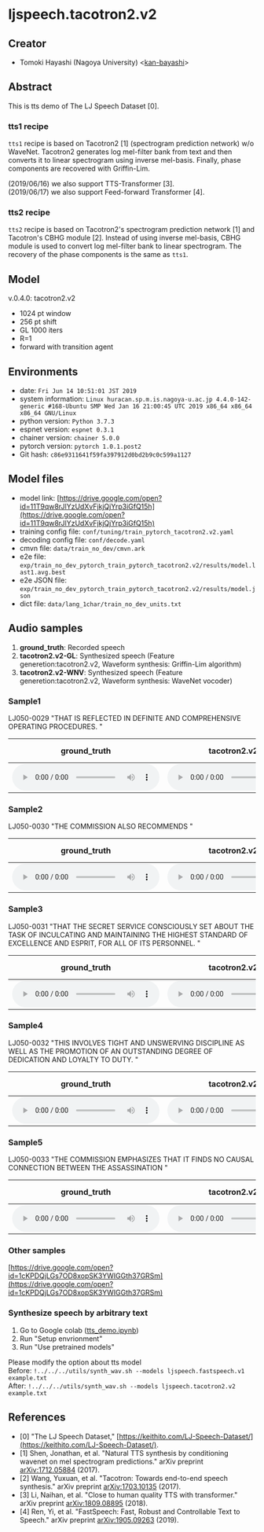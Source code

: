 # ljspeech.tacotron2.v2

## Creator

- Tomoki Hayashi (Nagoya University) <[kan-bayashi](https://github.com/kan-bayashi)>  

## Abstract

This is tts demo of The LJ Speech Dataset [0].

### tts1 recipe

`tts1` recipe is based on Tacotron2 [1] (spectrogram prediction network) w/o WaveNet.
Tacotron2 generates log mel-filter bank from text and then converts it to linear spectrogram using inverse mel-basis.
Finally, phase components are recovered with Griffin-Lim.

(2019/06/16) we also support TTS-Transformer [3].  
(2019/06/17) we also support Feed-forward Transformer [4].  

### tts2 recipe

`tts2` recipe is based on Tacotron2's spectrogram prediction network [1] and Tacotron's CBHG module [2].
Instead of using inverse mel-basis, CBHG module is used to convert log mel-filter bank to linear spectrogram.
The recovery of the phase components is the same as `tts1`.

## Model

v.0.4.0: tacotron2.v2  
- 1024 pt window   
- 256 pt shift   
- GL 1000 iters  
- R=1   
- forward with transition agent  

## Environments

- date: `Fri Jun 14 10:51:01 JST 2019`
- system information: `Linux huracan.sp.m.is.nagoya-u.ac.jp 4.4.0-142-generic #168-Ubuntu SMP Wed Jan 16 21:00:45 UTC 2019 x86_64 x86_64 x86_64 GNU/Linux`
- python version: `Python 3.7.3`
- espnet version: `espnet 0.3.1`
- chainer version: `chainer 5.0.0`
- pytorch version: `pytorch 1.0.1.post2`
- Git hash: `c86e9311641f59fa397912d0bd2b9c0c599a1127`

## Model files

- model link: [https://drive.google.com/open?id=11T9qw8rJlYzUdXvFjkjQjYrp3iGfQ15h](https://drive.google.com/open?id=11T9qw8rJlYzUdXvFjkjQjYrp3iGfQ15h)
- training config file: `conf/tuning/train_pytorch_tacotron2.v2.yaml`
- decoding config file: `conf/decode.yaml`
- cmvn file: `data/train_no_dev/cmvn.ark`
- e2e file: `exp/train_no_dev_pytorch_train_pytorch_tacotron2.v2/results/model.last1.avg.best`
- e2e JSON file: `exp/train_no_dev_pytorch_train_pytorch_tacotron2.v2/results/model.json`
- dict file: `data/lang_1char/train_no_dev_units.txt`

## Audio samples

1. **ground_truth**: Recorded speech
2. **tacotron2.v2-GL**: Synthesized speech (Feature generetion:tacotron2.v2, Waveform synthesis: Griffin-Lim algorithm)
3. **tacotron2.v2-WNV**: Synthesized speech (Feature generetion:tacotron2.v2, Waveform synthesis: WaveNet vocoder)

### Sample1  

LJ050-0029 "THAT IS REFLECTED IN DEFINITE AND COMPREHENSIVE OPERATING PROCEDURES. "

| **ground_truth** | **tacotron2.v2-GL** | **tacotron2.v2-WNV** |  
| --- | --- | --- |  
| <audio controls=""> <source src="../../../data/ljspeech/audio/ground_truth/LJ050-0029.wav"> </audio> | <audio controls=""> <source src="../../../data/ljspeech/audio/tacotron2.v2-GL/LJ050-0029.wav"> </audio> | NULL |  

### Sample2  

LJ050-0030 "THE COMMISSION ALSO RECOMMENDS "

| **ground_truth** | **tacotron2.v2-GL** | **tacotron2.v2-WNV** |  
| --- | --- | --- |  
| <audio controls=""> <source src="../../../data/ljspeech/audio/ground_truth/LJ050-0030.wav"> </audio> | <audio controls=""> <source src="../../../data/ljspeech/audio/tacotron2.v2-GL/LJ050-0030.wav"> </audio> | NULL |  

### Sample3  

LJ050-0031 "THAT THE SECRET SERVICE CONSCIOUSLY SET ABOUT THE TASK OF INCULCATING AND MAINTAINING THE HIGHEST STANDARD OF EXCELLENCE AND ESPRIT, FOR ALL OF ITS PERSONNEL. "

| **ground_truth** | **tacotron2.v2-GL** | **tacotron2.v2-WNV** |  
| --- | --- | --- |  
| <audio controls=""> <source src="../../../data/ljspeech/audio/ground_truth/LJ050-0031.wav"> </audio> | <audio controls=""> <source src="../../../data/ljspeech/audio/tacotron2.v2-GL/LJ050-0031.wav"> </audio> | NULL |  

### Sample4  

LJ050-0032 "THIS INVOLVES TIGHT AND UNSWERVING DISCIPLINE AS WELL AS THE PROMOTION OF AN OUTSTANDING DEGREE OF DEDICATION AND LOYALTY TO DUTY. "

| **ground_truth** | **tacotron2.v2-GL** | **tacotron2.v2-WNV** |  
| --- | --- | --- |  
| <audio controls=""> <source src="../../../data/ljspeech/audio/ground_truth/LJ050-0032.wav"> </audio> | <audio controls=""> <source src="../../../data/ljspeech/audio/tacotron2.v2-GL/LJ050-0032.wav"> </audio> | NULL |  

### Sample5  

LJ050-0033 "THE COMMISSION EMPHASIZES THAT IT FINDS NO CAUSAL CONNECTION BETWEEN THE ASSASSINATION "

| **ground_truth** | **tacotron2.v2-GL** | **tacotron2.v2-WNV** |  
| --- | --- | --- |  
| <audio controls=""> <source src="../../../data/ljspeech/audio/ground_truth/LJ050-0033.wav"> </audio> | <audio controls=""> <source src="../../../data/ljspeech/audio/tacotron2.v2-GL/LJ050-0033.wav"> </audio> | NULL |  

### Other samples

[https://drive.google.com/open?id=1cKPDQjLGs7OD8xopSK3YWIGGth37GRSm](https://drive.google.com/open?id=1cKPDQjLGs7OD8xopSK3YWIGGth37GRSm)

### Synthesize speech by arbitrary text 

1. Go to Google colab ([tts_demo.ipynb](https://colab.research.google.com/github/espnet/interspeech2019-tutorial/blob/kan-bayashi/tts/tts_demo.ipynb))
2. Run "Setup envrionment"
3. Run "Use pretrained models"

Please modify the option about tts model  
Before: `!../../../utils/synth_wav.sh --models ljspeech.fastspeech.v1 example.txt`  
After:  `!../../../utils/synth_wav.sh --models ljspeech.tacotron2.v2 example.txt`  

## References

- [0] "The LJ Speech Dataset," [https://keithito.com/LJ-Speech-Dataset/](https://keithito.com/LJ-Speech-Dataset/).
- [1] Shen, Jonathan, et al. "Natural TTS synthesis by conditioning wavenet on mel spectrogram predictions." arXiv preprint [arXiv:1712.05884](https://arxiv.org/abs/1712.05884) (2017).
- [2] Wang, Yuxuan, et al. "Tacotron: Towards end-to-end speech synthesis." arXiv preprint [arXiv:1703.10135](https://arxiv.org/abs/) (2017).
- [3] Li, Naihan, et al. "Close to human quality TTS with transformer." arXiv preprint [arXiv:1809.08895](https://arxiv.org/abs/1809.08895) (2018).
- [4] Ren, Yi, et al. "FastSpeech: Fast, Robust and Controllable Text to Speech." arXiv preprint [arXiv:1905.09263](https://arxiv.org/abs/1905.09263) (2019).

